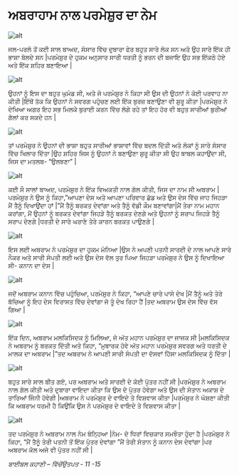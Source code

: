 # ਅਬਰਾਹਾਮ ਨਾਲ ਪਰਮੇਸ਼ੁਰ ਦਾ ਨੇਮ

![alt](https://cdn.door43.org/obs/jpg/360px/obs-en-04-01.jpg?direct&)

ਜਲ-ਪਰਲੋ ਤੋਂ ਕਈ  ਸਾਲ ਬਾਅਦ, ਸੰਸਾਰ ਵਿੱਚ  ਦੁਬਾਰਾ ਫੇਰ ਬਹੁਤ ਸਾਰੇ ਲੋਕ ਸਨ ਅਤੇ ਉਹ ਸਾਰੇ ਇੱਕ ਹੀ ਭਾਸ਼ਾ ਬੋਲਦੇ ਸਨ |ਪਰਮੇਸ਼ੁਰ ਦੇ ਹੁਕਮ ਅਨੁਸਾਰ ਸਾਰੀ ਧਰਤੀ ਨੂੰ ਭਰਨ ਦੀ ਬਜਾਇ ਉਹ ਸਭ ਇੱਕਠੇ ਹੋਏ ਅਤੇ ਇੱਕ ਸ਼ਹਿਰ ਬਣਾਇਆ |

![alt](https://cdn.door43.org/obs/jpg/360px/obs-en-04-02.jpg?direct&)

ਉਹਨਾਂ ਨੂੰ ਇਸ ਦਾ ਬਹੁਤ ਘੁਮੰਡ ਸੀ, ਅਤੇ  ਜੋ ਪਰਮੇਸ਼ੁਰ ਨੇ ਕਿਹਾ ਸੀ ਉਸ ਦੀ  ਉਹਨਾਂ ਨੇ ਕੋਈ ਪਰਵਾਹ ਨਾ ਕੀਤੀ |ਇੱਥੋਂ ਤੱਕ ਕਿ ਉਹਨਾਂ ਨੇ ਸਵਰਗ ਪਹੁੰਚਣ ਲਈ ਇੱਕ ਬੁਰਜ਼ ਬਣਾਉਣਾ ਵੀ ਸ਼ੁਰੂ ਕੀਤਾ |ਪਰਮੇਸ਼ੁਰ ਨੇ ਦੇਖਿਆ ਅਗਰ ਇਹ ਸਭ ਮਿਲਕੇ ਬੁਰਾਈ ਕਰਨ ਵਿੱਚ ਲੱਗੇ ਰਹੇ ਤਾਂ ਇਹ ਹੋਰ ਵੀ ਬਹੁਤ ਸਾਰੀਆਂ  ਬੁਰੀਆਂ ਗੱਲਾਂ ਕਰ ਸਕਦੇ ਹਨ |

![alt](https://cdn.door43.org/obs/jpg/360px/obs-en-04-03.jpg?direct&)

ਤਾਂ ਪਰਮੇਸ਼ੁਰ ਨੇ ਉਹਨਾਂ ਦੀ ਭਾਸ਼ਾ ਬਹੁਤ ਸਾਰੀਆਂ ਭਾਸ਼ਾਵਾਂ ਵਿੱਚ  ਬਦਲ ਦਿੱਤੀ ਅਤੇ ਲੋਕਾਂ ਨੂੰ ਸਾਰੇ ਸੰਸਾਰ ਵਿੱਚ ਖਿਲਾਰ ਦਿੱਤਾ |ਉਹ ਸ਼ਹਿਰ ਜਿਸ ਨੂੰ ਉਹਨਾਂ ਨੇ ਬਣਾਉਣਾ ਸ਼ੁਰੂ ਕੀਤਾ ਸੀ ਉਹ  ਬਾਬਲ ਕਹਾਉਂਦਾ ਸੀ,  ਜਿਸ ਦਾ ਮਤਲਬ-  “ਉਲਝਣਾ” |

![alt](https://cdn.door43.org/obs/jpg/360px/obs-en-04-04.jpg?direct&)

ਕਈ ਸੌ ਸਾਲਾਂ ਬਾਅਦ, ਪਰਮੇਸ਼ੁਰ ਨੇ ਇੱਕ ਵਿਅਕਤੀ ਨਾਲ ਗੱਲ ਕੀਤੀ, ਜਿਸ ਦਾ ਨਾਮ ਸੀ ਅਬਰਾਮ |ਪਰਮੇਸ਼ੁਰ ਨੇ ਉਸ ਨੂੰ ਕਿਹਾ,”ਆਪਣਾ ਦੇਸ ਅਤੇ ਆਪਣਾ ਪਰਿਵਾਰ ਛੱਡ ਅਤੇ ਉਸ ਦੇਸ ਵਿੱਚ ਜਾਹ ਜਿਹੜਾ ਮੈਂ ਤੈਨੂੰ ਦਿਖਾਉਂਦਾ ਹਾਂ |”ਮੈਂ ਤੈਨੂੰ ਬਰਕਤ ਦੇਵਾਂਗਾ ਅਤੇ ਤੈਨੂੰ ਵੱਡੀ ਕੌਮ ਬਣਾਵਾਂਗਾ|ਮੈਂ ਤੇਰਾ ਨਾਮ ਮਹਾਨ ਕਰਾਂਗਾ,  ਮੈਂ ਉਹਨਾਂ ਨੂੰ ਬਰਕਤ ਦੇਵਾਂਗਾ ਜਿਹੜੇ ਤੈਨੂੰ ਬਰਕਤ ਦੇਣਗੇ ਅਤੇ ਉਹਨਾਂ ਨੂੰ ਸਰਾਪ ਜਿਹੜੇ ਤੈਨੂੰ ਸਰਾਪ ਦੇਣਗੇ |ਧਰਤੀ ਦੇ ਸਾਰੇ ਘਰਾਣੇ ਤੇਰੇ ਕਾਰਨ ਬਰਕਤ ਪਾਉਣਗੇ |

![alt](https://cdn.door43.org/obs/jpg/360px/obs-en-04-05.jpg?direct&)

ਇਸ ਲਈ ਅਬਰਾਮ ਨੇ ਪਰਮੇਸ਼ੁਰ ਦਾ ਹੁਕਮ ਮੰਨਿਆ |ਉਸ ਨੇ ਅਪਣੀ ਪਤਨੀ ਸਾਰਈ ਦੇ ਨਾਲ ਆਪਣੇ ਸਾਰੇ ਨੌਕਰ ਅਤੇ ਸਾਰੀ ਸੰਪਤੀ ਲਈ ਅਤੇ ਉਸ ਦੇਸ ਵੱਲ ਤੁਰ ਪਿਆ ਜਿਹੜਾ ਪਰਮੇਸ਼ੁਰ ਨੇ ਉਸ ਨੂੰ ਦਿਖਾਇਆ ਸੀ-     ਕਨਾਨ ਦਾ ਦੇਸ |

![alt](https://cdn.door43.org/obs/jpg/360px/obs-en-04-06.jpg?direct&)

ਜਦੋਂ ਅਬਰਾਮ ਕਨਾਨ ਵਿੱਚ  ਪਹੁੰਚਿਆ, ਪਰਮੇਸ਼ੁਰ ਨੇ ਕਿਹਾ, “ਆਪਣੇ ਚਾਰੇ ਪਾਸੇ  ਦੇਖ |ਮੈਂ ਤੈਨੂੰ ਅਤੇ ਤੇਰੇ ਬੱਚਿਆ ਨੂੰ ਇਹ ਦੇਸ ਵਿਰਾਸਤ ਵਿੱਚ ਦੇਵਾਂਗਾ ਜੋ ਤੂੰ ਦੇਖ ਰਿਹਾ ਹੈਂ |ਤਦ ਅਬਰਾਮ ਉਸ ਦੇਸ ਵਿੱਚ ਵੱਸ ਗਿਆ |

![alt](https://cdn.door43.org/obs/jpg/360px/obs-en-04-07.jpg?direct&)

ਇੱਕ ਦਿਨ, ਅਬਰਾਮ ਮਲਕਿਸਿਦਕ ਨੂੰ ਮਿਲਿਆ, ਜੋ ਅੱਤ ਮਹਾਨ ਪਰਮੇਸ਼ੁਰ ਦਾ ਜਾਜਕ ਸੀ |ਮਲਕਿਸਿਦਕ  ਨੇ ਅਬਰਾਮ ਨੂੰ ਬਰਕਤ ਦਿੱਤੀ ਅਤੇ ਕਿਹਾ, “ਮੁਬਾਰਕ ਹੋਵੇ ਅੱਤ ਮਹਾਨ ਪਰਮੇਸ਼ੁਰ ਸਵਰਗ ਅਤੇ ਧਰਤੀ ਦੇ ਮਾਲਕ ਦਾ ਅਬਰਾਮ |”ਤਦ ਅਬਰਾਮ ਨੇ ਆਪਣੀ ਸਾਰੀ ਸੰਪਤੀ ਦਾ ਦੱਸਵਾਂ ਹਿੱਸਾ ਮਲਕਿਸਿਦਕ ਨੂੰ ਦਿੱਤਾ |

![alt](https://cdn.door43.org/obs/jpg/360px/obs-en-04-08.jpg?direct&)

ਬਹੁਤ ਸਾਰੇ ਸਾਲ ਬੀਤ ਗਏ, ਪਰ ਅਬਰਾਮ ਅਤੇ ਸਾਰਈ ਦੇ ਕੋਈ ਪੁੱਤਰ ਨਹੀਂ ਸੀ |ਪਰਮੇਸ਼ੁਰ ਨੇ ਅਬਰਾਮ ਨਾਲ ਗੱਲ ਕੀਤੀ ਅਤੇ ਦੁਬਾਰਾ ਵਾਇਦਾ ਕੀਤਾ ਕਿ ਉਸ ਦੇ ਪੁੱਤਰ ਹੋਵੇਗਾ ਅਤੇ ਉਸ ਦੀ ਸੰਤਾਨ ਅਕਾਸ਼ ਦੇ ਤਾਰਿਆਂ ਜਿੰਨੀ ਹੋਵੇਗੀ |ਅਬਰਾਮ ਨੇ ਪਰਮੇਸ਼ੁਰ ਦੇ ਵਾਇਦੇ ਤੇ ਵਿਸ਼ਵਾਸ ਕੀਤਾ |ਪਰਮੇਸ਼ੁਰ ਨੇ ਘੋਸ਼ਣਾ ਕੀਤੀ ਕਿ ਅਬਰਾਮ ਧਰਮੀ ਹੈ ਕਿਉਂਕਿ ਉਸ ਨੇ ਪਰਮੇਸ਼ੁਰ ਦੇ ਵਾਇਦੇ ਤੇ ਵਿਸ਼ਵਾਸ ਕੀਤਾ |

![alt](https://cdn.door43.org/obs/jpg/360px/obs-en-04-09.jpg?direct&)

ਤਦ ਪਰਮੇਸ਼ੁਰ ਨੇ ਅਬਰਾਮ ਨਾਲ ਨੇਮ ਬੰਨ੍ਹਿਆ  |ਨੇਮ-  ਦੋ ਧਿਰਾਂ ਵਿਚਕਾਰ ਸਮਝੌਤਾ  ਹੁੰਦਾ ਹੈ |ਪਰਮੇਸ਼ੁਰ ਨੇ ਕਿਹਾ, “ਮੈਂ ਤੈਨੂੰ ਤੇਰੀ ਪਤਨੀ ਤੋਂ  ਇੱਕ ਪੁੱਤਰ ਦੇਵਾਂਗਾ ”ਮੈਂ ਤੇਰੀ ਸੰਤਾਨ ਨੂੰ ਕਨਾਨ ਦੇਸ ਦੇਵਾਂਗਾ |ਪਰ ਅਬਰਾਮ ਕੋਲ ਅਜੇ ਵੀ ਪੁੱਤਰ ਨਹੀਂ ਸੀ |

_ਬਾਈਬਲ ਕਹਾਣੀ – ਵਿੱਚੋਂਉਤਪਤ -  11 -15_